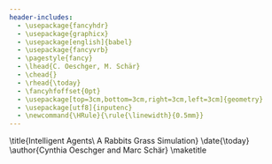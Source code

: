 ```yaml
---
header-includes:
  - \usepackage{fancyhdr}
  - \usepackage{graphicx}
  - \usepackage[english]{babel}
  - \usepackage{fancyvrb}
  - \pagestyle{fancy}
  - \lhead{C. Oeschger, M. Schär}
  - \chead{}
  - \rhead{\today}
  - \fancyhfoffset{0pt}
  - \usepackage[top=3cm,bottom=3cm,right=3cm,left=3cm]{geometry}
  - \usepackage[utf8]{inputenc}
  - \newcommand{\HRule}{\rule{\linewidth}{0.5mm}}
---
```


\title{Intelligent Agents\\
A Rabbits Grass Simulation}
\date{\today}
\author{Cynthia Oeschger and Marc Schär}
\maketitle
